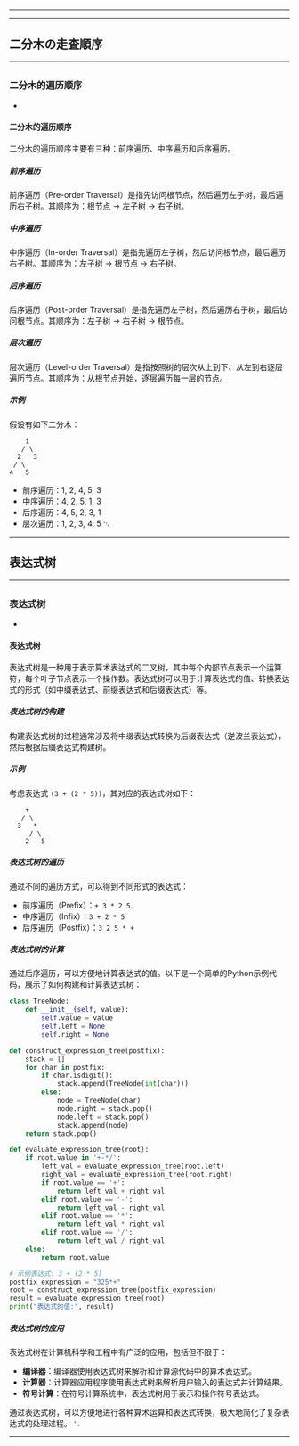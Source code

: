 # 
___
___
## 二分木の走査順序
___
## 
### 二分木的遍历顺序
- 
#### 二分木的遍历顺序
二分木的遍历顺序主要有三种：前序遍历、中序遍历和后序遍历。

##### 前序遍历
前序遍历（Pre-order Traversal）是指先访问根节点，然后遍历左子树，最后遍历右子树。其顺序为：根节点 -> 左子树 -> 右子树。

##### 中序遍历
中序遍历（In-order Traversal）是指先遍历左子树，然后访问根节点，最后遍历右子树。其顺序为：左子树 -> 根节点 -> 右子树。

##### 后序遍历
后序遍历（Post-order Traversal）是指先遍历左子树，然后遍历右子树，最后访问根节点。其顺序为：左子树 -> 右子树 -> 根节点。

##### 层次遍历
层次遍历（Level-order Traversal）是指按照树的层次从上到下、从左到右逐层遍历节点。其顺序为：从根节点开始，逐层遍历每一层的节点。

##### 示例
假设有如下二分木：

```
    1
   / \
  2   3
 / \
4   5
```

- 前序遍历：1, 2, 4, 5, 3
- 中序遍历：4, 2, 5, 1, 3
- 后序遍历：4, 5, 2, 3, 1
- 层次遍历：1, 2, 3, 4, 5
␃
___
## 表达式树
___
## 
### 表达式树
- 
#### 表达式树
表达式树是一种用于表示算术表达式的二叉树，其中每个内部节点表示一个运算符，每个叶子节点表示一个操作数。表达式树可以用于计算表达式的值、转换表达式的形式（如中缀表达式、前缀表达式和后缀表达式）等。

##### 表达式树的构建
构建表达式树的过程通常涉及将中缀表达式转换为后缀表达式（逆波兰表达式），然后根据后缀表达式构建树。

##### 示例
考虑表达式 `(3 + (2 * 5))`，其对应的表达式树如下：

```
    +
   / \
  3   *
     / \
    2   5
```

##### 表达式树的遍历
通过不同的遍历方式，可以得到不同形式的表达式：

- 前序遍历（Prefix）：`+ 3 * 2 5`
- 中序遍历（Infix）：`3 + 2 * 5`
- 后序遍历（Postfix）：`3 2 5 * +`

##### 表达式树的计算
通过后序遍历，可以方便地计算表达式的值。以下是一个简单的Python示例代码，展示了如何构建和计算表达式树：

```python
class TreeNode:
    def __init__(self, value):
        self.value = value
        self.left = None
        self.right = None

def construct_expression_tree(postfix):
    stack = []
    for char in postfix:
        if char.isdigit():
            stack.append(TreeNode(int(char)))
        else:
            node = TreeNode(char)
            node.right = stack.pop()
            node.left = stack.pop()
            stack.append(node)
    return stack.pop()

def evaluate_expression_tree(root):
    if root.value in '+-*/':
        left_val = evaluate_expression_tree(root.left)
        right_val = evaluate_expression_tree(root.right)
        if root.value == '+':
            return left_val + right_val
        elif root.value == '-':
            return left_val - right_val
        elif root.value == '*':
            return left_val * right_val
        elif root.value == '/':
            return left_val / right_val
    else:
        return root.value

# 示例表达式: 3 + (2 * 5)
postfix_expression = "325*+"
root = construct_expression_tree(postfix_expression)
result = evaluate_expression_tree(root)
print("表达式的值:", result)
```

##### 表达式树的应用
表达式树在计算机科学和工程中有广泛的应用，包括但不限于：

- **编译器**：编译器使用表达式树来解析和计算源代码中的算术表达式。
- **计算器**：计算器应用程序使用表达式树来解析用户输入的表达式并计算结果。
- **符号计算**：在符号计算系统中，表达式树用于表示和操作符号表达式。

通过表达式树，可以方便地进行各种算术运算和表达式转换，极大地简化了复杂表达式的处理过程。
␃
___
